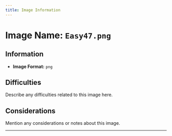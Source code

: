 ```yaml
---
title: Image Information
---
```


# Image Name: `Easy47.png`

## Information

- **Image Format:** `png`

## Difficulties

Describe any difficulties related to this image here.

## Considerations

Mention any considerations or notes about this image.

---
